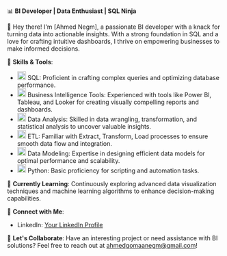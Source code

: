 
📊 **BI Developer | Data Enthusiast | SQL Ninja**

👋 Hey there! I'm [Ahmed Negm], a passionate BI developer with a knack for turning data into actionable insights. With a strong foundation in SQL and a love for crafting intuitive dashboards, I thrive on empowering businesses to make informed decisions.

🚀 **Skills & Tools**:
- <img src="https://img.icons8.com/color/48/000000/sql.png" alt="SQL Logo" width="20"/> SQL: Proficient in crafting complex queries and optimizing database performance.
- <img src="https://img.icons8.com/color/48/000000/data-configuration.png" alt="BI Tools Logo" width="20"/> Business Intelligence Tools: Experienced with tools like Power BI, Tableau, and Looker for creating visually compelling reports and dashboards.
- <img src="https://img.icons8.com/color/48/000000/data-analysis.png" alt="Data Analysis Logo" width="20"/> Data Analysis: Skilled in data wrangling, transformation, and statistical analysis to uncover valuable insights.
- <img src="https://img.icons8.com/color/48/000000/etl-process.png" alt="ETL Logo" width="20"/> ETL: Familiar with Extract, Transform, Load processes to ensure smooth data flow and integration.
- <img src="https://img.icons8.com/color/48/000000/database-model.png" alt="Data Modeling Logo" width="20"/> Data Modeling: Expertise in designing efficient data models for optimal performance and scalability.
- <img src="https://img.icons8.com/color/48/000000/python.png" alt="Python Logo" width="20"/> Python: Basic proficiency for scripting and automation tasks.

🌱 **Currently Learning**: Continuously exploring advanced data visualization techniques and machine learning algorithms to enhance decision-making capabilities.

🔗 **Connect with Me**:
- LinkedIn: [Your LinkedIn Profile](https://www.linkedin.com/in/agnegm/)

📧 **Let's Collaborate**: Have an interesting project or need assistance with BI solutions? Feel free to reach out at [ahmedgomaanegm@gmail.com](mailto:your.email@example.com)!



